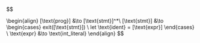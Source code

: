 $$

\begin{align}
    [\text{prog}] &\to [\text{stmt}]^*\\
    [\text{stmt}] &\to  
    \begin{cases}
    exit([\text{stmt}]) \\
    let \text{ident} = [\text{expr}]
    \end{cases}
    \\
    \text{expr} &\to \text{int\_literal}
\end{align}
$$

